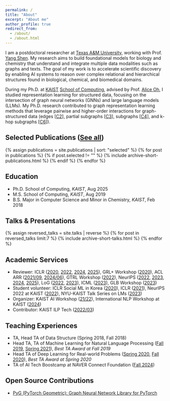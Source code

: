 ```yaml
---
permalink: /
title: "About"
excerpt: "About me"
author_profile: true
redirect_from: 
  - /about/
  - /about.html
---
```


I am a postdoctoral researcher at [Texas A&M University](https://www.tamu.edu/), working with Prof. [Yang Shen](https://shen-lab.github.io/). My research aims to build foundational models for biology and chemistry that understand and integrate multiple data modalities such as graphs and texts. The goal of my work is to accelerate scientific discovery by enabling AI systems to reason over complex relational and hierarchical structures found in biological, chemical, and biomedical domains.

During my Ph.D. at [KAIST](https://www.kaist.ac.kr/en) [School of Computing](https://cs.kaist.ac.kr), advised by Prof. [Alice Oh](https://aliceoh9.github.io/), I studied representation learning for structured data, focusing on the intersection of graph neural networks (GNNs) and large language models (LLMs). My Ph.D. research contributed to graph representation learning methods that leverage pairwise and higher-order interactions for graph-structured data (edges [[C2](https://openreview.net/forum?id=Wi5KUNlqWty)], partial subgraphs [[C3](https://dl.acm.org/doi/10.1145/3511808.3557647)], subgraphs [[C4](https://arxiv.org/abs/2204.04510)], and k-hop subgraphs [[C6](https://openreview.net/forum?id=HZgZrtIreg)]).

## Selected Publications ([See all](/publications))

{% assign publications = site.publications | sort: "selected" %}
{% for post in publications %}
{% if post.selected != "" %}
{% include archive-short-publications.html %}
{% endif %}
{% endfor %}

## Education

- Ph.D. School of Computing, *KAIST*, Aug 2025
- M.S. School of Computing, *KAIST*, Aug 2019
- B.S. Major in Computer Science and Minor in Chemistry, *KAIST*, Feb 2018

## Talks & Presentations

{% assign reversed_talks = site.talks | reverse %}
{% for post in reversed_talks limit:7 %}
{% include archive-short-talks.html %}
{% endfor %}

## Academic Services

- Reviewer: ICLR ([2020](https://iclr.cc/Conferences/2020), [2022](https://iclr.cc/Conferences/2022/Reviewers), [2024](https://iclr.cc/Conferences/2024/Reviewers), [2025](https://iclr.cc/Conferences/2025/Reviewers)), GRL+ Workshop ([2020](https://grlplus.github.io/pcom/)), ACL ARR ([2021/09](https://openreview.net/group?id=aclweb.org/ACL/ARR/2021/September), [2024/06](https://openreview.net/group?id=aclweb.org/ACL/ARR/2024/June)), GTRL Workshop ([2022](https://gt-rl.github.io/)), NeurIPS ([2022](https://neurips.cc/Conferences/2022/ProgramCommittee), [2023](https://neurips.cc/Conferences/2023/ProgramCommittee), [2024](https://neurips.cc/Conferences/2024/ProgramCommittee), [2025](https://neurips.cc/Conferences/2025/ProgramCommittee)), LoG ([2022](http://log2022.logconference.org/program-committee/), [2023](http://log2023.logconference.org/program-committee/)), ICML ([2023](https://icml.cc/Conferences/2023/Reviewers)), GLB Workshop ([2023](https://graph-learning-benchmarks.github.io/glb2023#program-committee))
- Student volunteer: ICLR Social ML in Korea ([2020](https://twitter.com/aliceoh/status/1256032213226815488)), ICLR ([2021](https://iclr.cc/Conferences/2021/Volunteers)), NeurIPS 2022 at KAIST ([2022](https://www.facebook.com/alice.oh1/posts/pfbid0LEXJrzMfSikhWFkNZG1zc8H9AUDeWjRfiiTChF5BN85wgikuom1ALbgxUiJjkvxxl)), NYU-KAIST Talk Series on LMs ([2023](https://www.youtube.com/playlist?list=PLgJQ1dsC4sffmGYTPeR3AC0T-UeXjgDCl))
- Organizer: KAIST AI Workshop ([21/22](https://mars-ai.github.io/kaist-ai-workshop-2122)), International NLP Workshop at KAIST ([2024](https://x.com/aliceoh/status/1822779544555905157))
- Contributor: KAIST ILP Tech ([2022/03](https://ilp.kaist.ac.kr/ebook/220325/index.html))

## Teaching Experiences

- TA, Head TA of Data Structure (Spring 2018, Fall 2018)
- Head TA, TA of Machine Learning for Natural Language Processing ([Fall 2019](https://aliceoh9.github.io/mlnlp), [Spring 2021](https://uilab-kaist.github.io/cs475-mlnlp-spring-2021/)), *Best TA Award at Fall 2019*
- Head TA of Deep Learning for Real-world Problems ([Spring 2020](https://cs.kaist.ac.kr/board/view?bbs_id=news&bbs_sn=9172&menu=83), [Fall 2020](https://docs.google.com/document/d/1SC3-pOZMqrObRbWusZCag9XYHHbKQ1gQQ1bEF_OOxbY)), *Best TA Award at Spring 2020*
- TA of AI Tech Boostcamp at NAVER Connect Foundation ([Fall 2024](https://boostcamp.connect.or.kr/program_ai.html))

## Open Source Contributions

- [PyG (PyTorch Geometric): Graph Neural Network Library for PyTorch](https://github.com/pyg-team/pytorch_geometric/commits?author=dongkwan-kim)

